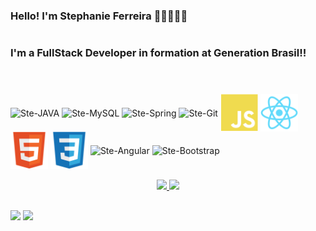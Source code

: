 
### Hello! I'm Stephanie Ferreira 👩🏻‍💻🏳️‍🌈<h1>
  
### I'm a FullStack Developer in formation at Generation Brasil!! <h1>
  <div style="display: inline_block"><br>
  <img align="center" alt="Ste-JAVA" height="80" width="80" src="https://cdn.jsdelivr.net/gh/devicons/devicon/icons/java/java-original.svg">
  <img align="center" alt="Ste-MySQL" height="80" width="80" src="https://cdn.jsdelivr.net/gh/devicons/devicon/icons/mysql/mysql-original-wordmark.svg">
  <img align="center" alt="Ste-Spring" height="80" width="80" src="https://cdn.jsdelivr.net/gh/devicons/devicon/icons/spring/spring-original-wordmark.svg">
  <img align="center" alt="Ste-Git" height="80" width="80" src="https://cdn.jsdelivr.net/gh/devicons/devicon/icons/git/git-plain-wordmark.svg"> 
  <img align="center" alt="Ste-Js" height="60" width="60" src="https://raw.githubusercontent.com/devicons/devicon/master/icons/javascript/javascript-plain.svg">
  <img align="center" alt="Ste-React" height="60" width="60" src="https://raw.githubusercontent.com/devicons/devicon/master/icons/react/react-original.svg">
  <img align="center" alt="Ste-HTML" height="60" width="60" src="https://raw.githubusercontent.com/devicons/devicon/master/icons/html5/html5-original.svg">
  <img align="center" alt="Ste-CSS" height="60" width="60" src="https://raw.githubusercontent.com/devicons/devicon/master/icons/css3/css3-original.svg">
  <img align="center" alt="Ste-Angular" height="60" width="60" src="https://cdn.jsdelivr.net/gh/devicons/devicon/icons/angularjs/angularjs-plain.svg">
  <img align="center" alt="Ste-Bootstrap" height="70" width="58" src="https://cdn.jsdelivr.net/gh/devicons/devicon/icons/bootstrap/bootstrap-original.svg">
  </div>
 <br>
  <div align="center">
  <a href="hhttps://github.com/scavalari">
  <img height="173em" src="https://github-readme-stats.vercel.app/api?username=scavalari&show_icons=true&theme=tokyonight&include_all_commits=true&count_private=true"/>
  <img height="173em" src="https://github-readme-stats.vercel.app/api/top-langs/?username=scavalari&layout=compact&langs_count=7&theme=tokyonight"/>
</div>
  
  ##
  
 <div> 
  <a href = "mailto:ferreirasc09@gmail.com"><img src="https://img.shields.io/badge/Gmail-D14836?style=for-the-badge&logo=gmail&logoColor=white" target="_blank"></a>
  <a href="https://www.linkedin.com/in/ferreirasc09/" target="_blank"><img src="https://img.shields.io/badge/-LinkedIn-%230077B5?style=for-the-badge&logo=linkedin&logoColor=white" target="_blank"></a> 
